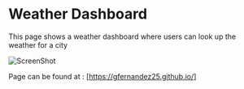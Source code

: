 # Weather Dashboard

This page shows a weather dashboard where users can look up the weather for a city




![ScreenShot](assets/images/WorkDay-Scheduler.png)

Page can be found at : [https://gfernandez25.github.io/]
